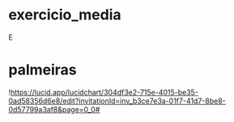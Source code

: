 # exercicio_media
E
# palmeiras
!https://lucid.app/lucidchart/304df3e2-715e-4015-be35-0ad58356d6e8/edit?invitationId=inv_b3ce7e3a-01f7-41d7-8be8-0d57799a3af8&page=0_0#

